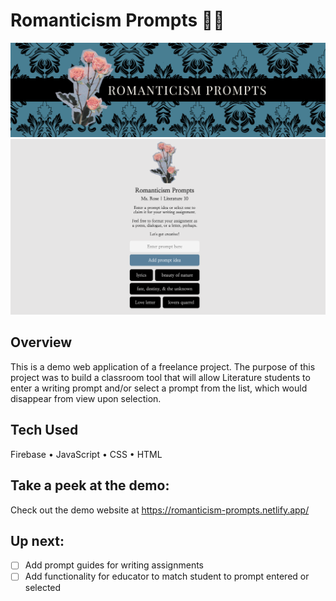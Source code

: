 # Romanticism Prompts 🩵👗
![Header](https://github.com/gwendolyn954/writing-prompts/blob/main/assets/img/rp-header.png)
![Project Screenshot](https://github.com/gwendolyn954/writing-prompts/blob/main/assets/img/writing-prompts-main.png)

## Overview
This is a demo web application of a freelance project. The purpose of this project was to build a classroom tool that will allow Literature students to enter a writing prompt and/or select a prompt from the list, which would disappear from view upon selection.

## Tech Used 
Firebase • JavaScript • CSS • HTML

## Take a peek at the demo:
Check out the demo website at https://romanticism-prompts.netlify.app/

## Up next:

- [ ] Add prompt guides for writing assignments 
- [ ] Add functionality for educator to match student to prompt entered or selected
